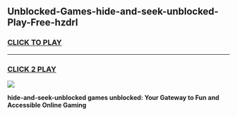 
## Unblocked-Games-hide-and-seek-unblocked-Play-Free-hzdrl
<h3>
<a href="https://premium76.site?title=hide-and-seek-unblocked&ref=19M">CLICK TO PLAY</a></h3>
<hr>

<h3>
<a href="https://premium76.site?title=hide-and-seek-unblocked&ref=19M">CLICK 2 PLAY</a>
  
</h3>

<a href="https://premium76.site?title=hide-and-seek-unblocked&ref=19M"><img src="https://clearcache.store/games.png"></a>


**hide-and-seek-unblocked games unblocked: Your Gateway to Fun and Accessible Online Gaming**
